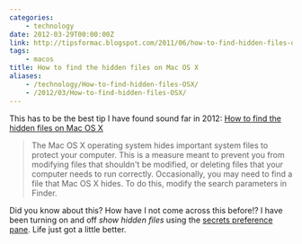 ```yaml
---
categories:
    - technology
date: 2012-03-29T00:00:00Z
link: http://tipsformac.blogspot.com/2011/06/how-to-find-hidden-files-on-mac-os-x.html
tags:
    - macos
title: How to find the hidden files on Mac OS X
aliases: 
    - /technology/How-to-find-hidden-files-OSX/
    - /2012/03/How-to-find-hidden-files-OSX/
---
```


This has to be the best tip I have found sound far in 2012: [How to find the hidden files on Mac OS X][link]

> The Mac OS X operating system hides important system files to protect your computer. This is a measure meant to prevent you from modifying files that shouldn't be modified, or deleting files that your computer needs to run correctly. Occasionally, you may need to find a file that Mac OS X hides. To do this, modify the search parameters in Finder.

Did you know about this? How have I not come across this before!? I have been turning on and off _show hidden files_ using the [secrets preference pane][secrets]. Life just got a little better.

[link]: http://tipsformac.blogspot.com/2011/06/how-to-find-hidden-files-on-mac-os-x.html "How to find the hidden files on Mac OS X?"
[secrets]: http://code.google.com/p/blacktree-secrets/ "Secrets - Preference pane to access hidden user defaults"